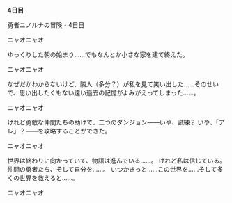 <!-- title: イナの日記: 4日目 -->

**4日目**

勇者ニノルナの冒険・4日目

ニャオニャオ

ゆっくりした朝の始まり……でもなんとか小さな家を建て終えた。

ニャオニャオ

なぜだかわからないけど、隣人（多分？）が私を見て笑い出した……そのせいで、思い出したくもない遠い過去の記憶がよみがえってしまった……。

ニャオニャオ

けれど勇敢な仲間たちの助けで、二つのダンジョン――いや、試練？ いや、「アレ」？――を攻略することができた。

ニャオニャオ

世界は終わりに向かっていて、物語は進んでいる……。
けれど私は信じている。仲間の勇者たち、そして自分を……。
いつかきっと……この世界を……そして多くの世界を救えると……。

ニャオニャオ
